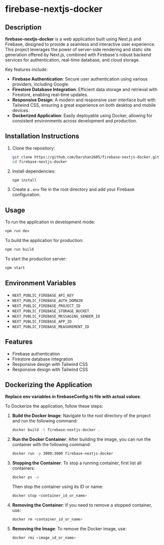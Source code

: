 # firebase-nextjs-docker

## Description
**firebase-nextjs-docker** is a web application built using Next.js and Firebase, designed to provide a seamless and interactive user experience. This project leverages the power of server-side rendering and static site generation offered by Next.js, combined with Firebase's robust backend services for authentication, real-time database, and cloud storage.

Key features include:
- **Firebase Authentication**: Secure user authentication using various providers, including Google.
- **Firestore Database Integration**: Efficient data storage and retrieval with Firestore, enabling real-time updates.
- **Responsive Design**: A modern and responsive user interface built with Tailwind CSS, ensuring a great experience on both desktop and mobile devices.
- **Dockerized Application**: Easily deployable using Docker, allowing for consistent environments across development and production.

## Installation Instructions
1. Clone the repository:
   ```bash
   git clone https://github.com/Darshan2605/firebase-nextjs-docker.git
   cd firebase-nextjs-docker
   ```

2. Install dependencies:
   ```bash
   npm install
   ```

3. Create a `.env` file in the root directory and add your Firebase configuration.

## Usage
To run the application in development mode:
```bash
npm run dev
```

To build the application for production:
```bash
npm run build
```

To start the production server:
```bash
npm start
```

## Environment Variables
- `NEXT_PUBLIC_FIREBASE_API_KEY`
- `NEXT_PUBLIC_FIREBASE_AUTH_DOMAIN`
- `NEXT_PUBLIC_FIREBASE_PROJECT_ID`
- `NEXT_PUBLIC_FIREBASE_STORAGE_BUCKET`
- `NEXT_PUBLIC_FIREBASE_MESSAGING_SENDER_ID`
- `NEXT_PUBLIC_FIREBASE_APP_ID`
- `NEXT_PUBLIC_FIREBASE_MEASUREMENT_ID`

## Features
- Firebase authentication
- Firestore database integration
- Responsive design with Tailwind CSS
- Responsive design with Tailwind CSS



## Dockerizing the Application

**Replace env variables in firebaseConfig.ts file with actual values**:
   

To Dockerize the application, follow these steps:

1. **Build the Docker Image**:
   Navigate to the root directory of the project and run the following command:
   ```bash
   docker build -t firebase-nextjs-docker .
   ```

2. **Run the Docker Container**:
   After building the image, you can run the container with the following command:
   ```bash
   docker run -p 3000:3000 firebase-nextjs-docker
   ```

3. **Stopping the Container**:
   To stop a running container, first list all containers:
   ```bash
   docker ps -a
   ```
   Then stop the container using its ID or name:
   ```bash
   docker stop <container_id_or_name>
   ```

4. **Removing the Container**:
   If you need to remove a stopped container, use:
   ```bash
   docker rm <container_id_or_name>
   ```

5. **Removing the Image**:
   To remove the Docker image, use:
   ```bash
   docker rmi <image_id_or_name>
   ```

